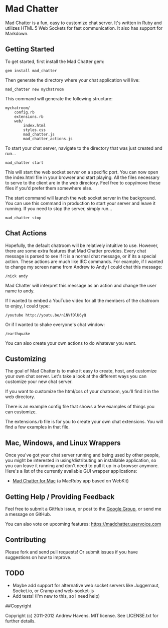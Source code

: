 # Mad Chatter

Mad Chatter is a fun, easy to customize chat server. It's written in Ruby and utilizes HTML 5 Web Sockets for fast communication. It also has support for Markdown.

## Getting Started

To get started, first install the Mad Chatter gem:

    gem install mad_chatter

Then generate the directory where your chat application will live:

    mad_chatter new mychatroom

This command will generate the following structure:

    mychatroom/
        config.rb
        extensions.rb
        web/
            index.html
            styles.css
            mad_chatter.js
            mad_chatter_actions.js

To start your chat server, navigate to the directory that was just created and run...

    mad_chatter start

This will start the web socket server on a specific port. You can now open the index.html file in your browser and start playing. All the files necessary to serve to the client are in the web directory. Feel free to copy/move these files if you'd prefer them somewhere else.

The start command will launch the web socket server in the background. You can use this command in production to start your server and leave it running. If you need to stop the server, simply run...

    mad_chatter stop

## Chat Actions

Hopefully, the default chatroom will be relatively intuitive to use. However, there are some extra features that Mad Chatter provides. Every chat message is parsed to see if it is a normal chat message, or if its a special action. These actions are much like IRC commands. For example, if I wanted to change my screen name from Andrew to Andy I could chat this message:

    /nick andy

Mad Chatter will interpret this message as an action and change the user name to andy.

If I wanted to embed a YouTube video for all the members of the chatroom to enjoy, I could type:

    /youtube http://youtu.be/n1NVfDlU6yQ

Or if I wanted to shake everyone's chat window:

    /earthquake

You can also create your own actions to do whatever you want.


## Customizing

The goal of Mad Chatter is to make it easy to create, host, and customize your own chat server. Let's take a look at the different ways you can customize your new chat server.

If you want to customize the html/css of your chatroom, you'll find it in the web directory.

There is an example config file that shows a few examples of things you can customize.

The extensions.rb file is for you to create your own chat extensions. You will find a few examples in that file.


## Mac, Windows, and Linux Wrappers

Once you've got your chat server running and being used by other people, you might be interested in using/distributing an installable application, so you can leave it running and don't need to pull it up in a browser anymore. Here's a list of the currently available GUI wrapper applications:

 * [Mad Chatter for Mac](https://github.com/andrewhavens/mad_chatter_for_mac) (a MacRuby app based on WebKit)

## Getting Help / Providing Feedback

Feel free to submit a GitHub issue, or post to the [Google Group](https://groups.google.com/group/mad-chatter), or send me a message on GitHub.

You can also vote on upcoming features: https://madchatter.uservoice.com

## Contributing

Please fork and send pull requests! Or submit issues if you have suggestions on how to improve.

## TODO

 - Maybe add support for alternative web socket servers like Juggernaut, Socket.io, or Cramp and web-socket-js
 - Add tests! (I'm new to this, so I need help)

##Copyright

Copyright (c) 2011-2012 Andrew Havens. MIT license. See LICENSE.txt for further details.
